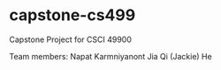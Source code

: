 # capstone-cs499
Capstone Project for CSCI 49900

Team members:
Napat Karmniyanont
Jia Qi (Jackie) He
